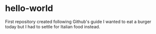 # hello-world
First repository created following Github's guide
I wanted to eat a burger today but I had to settle for Italian food instead.
